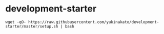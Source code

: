 # development-starter

```text
wget -qO- https://raw.githubusercontent.com/yukinakato/development-starter/master/setup.sh | bash
```
